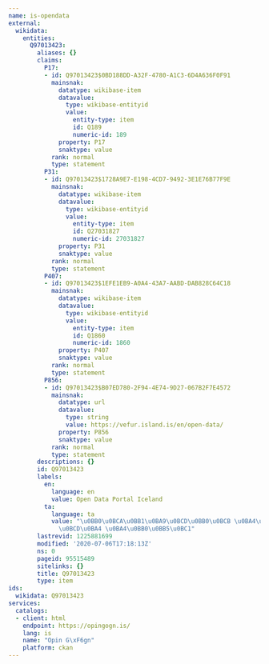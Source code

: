 ```yaml
---
name: is-opendata
external:
  wikidata:
    entities:
      Q97013423:
        aliases: {}
        claims:
          P17:
          - id: Q97013423$0BD188DD-A32F-4780-A1C3-6D4A636F0F91
            mainsnak:
              datatype: wikibase-item
              datavalue:
                type: wikibase-entityid
                value:
                  entity-type: item
                  id: Q189
                  numeric-id: 189
              property: P17
              snaktype: value
            rank: normal
            type: statement
          P31:
          - id: Q97013423$1728A9E7-E198-4CD7-9492-3E1E76B77F9E
            mainsnak:
              datatype: wikibase-item
              datavalue:
                type: wikibase-entityid
                value:
                  entity-type: item
                  id: Q27031827
                  numeric-id: 27031827
              property: P31
              snaktype: value
            rank: normal
            type: statement
          P407:
          - id: Q97013423$1EFE1EB9-A0A4-43A7-AABD-DAB828C64C18
            mainsnak:
              datatype: wikibase-item
              datavalue:
                type: wikibase-entityid
                value:
                  entity-type: item
                  id: Q1860
                  numeric-id: 1860
              property: P407
              snaktype: value
            rank: normal
            type: statement
          P856:
          - id: Q97013423$B07ED780-2F94-4E74-9D27-067B2F7E4572
            mainsnak:
              datatype: url
              datavalue:
                type: string
                value: https://vefur.island.is/en/open-data/
              property: P856
              snaktype: value
            rank: normal
            type: statement
        descriptions: {}
        id: Q97013423
        labels:
          en:
            language: en
            value: Open Data Portal Iceland
          ta:
            language: ta
            value: "\u0BB0\u0BCA\u0BB1\u0BA9\u0BCD\u0BB0\u0BCB \u0BA4\u0BBF\u0BB1\u0BA8\
              \u0BCD\u0BA4 \u0BA4\u0BB0\u0BB5\u0BC1"
        lastrevid: 1225881699
        modified: '2020-07-06T17:18:13Z'
        ns: 0
        pageid: 95515489
        sitelinks: {}
        title: Q97013423
        type: item
ids:
  wikidata: Q97013423
services:
  catalogs:
  - client: html
    endpoint: https://opingogn.is/
    lang: is
    name: "Opin G\xF6gn"
    platform: ckan
---
```

